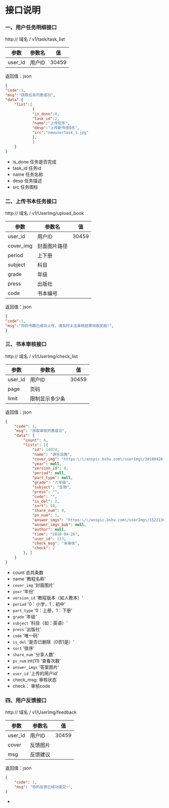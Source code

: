 # 接口说明

### 一、用户任务明细接口

http:// 域名 / v1/task/task_list

| 参数    | 参数名 | 值    |
| ------- | ------ | ----- |
| user_id | 用户ID | 30459 |

返回值：json

```json
{
"code":1,
"msg":"获取任务列表成功",
"data":{
	"list":[
    		{
            "is_done":0,
            "task_id":2,
            "name":"上传任务",
            "desp":"上传新书得Q币",
            "src":"newusertask_1.jpg"
            },
			]	
	}
}
```

- is_done 任务是否完成
- task_id  任务id
- name 任务名称
- desp  任务描述
- src  任务图标

### 二、上传书本任务接口

http:// 域名 / v1/UserImg/upload_book

| 参数      | 参数名       | 值    |
| --------- | ------------ | ----- |
| user_id   | 用户ID       | 30459 |
| cover_img | 封面图片路径 |       |
| period    | 上下册       |       |
| subject   | 科目         |       |
| grade     | 年级         |       |
| press     | 出版社       |       |
| code      | 书本编号     |       |

返回值：json

```json
{
"code":1,
"msg":"你的书籍已成功上传，请及时关注审核结果领取奖励!",
}
```

### 三、书本审核接口

http:// 域名 / v1/UserImg/check_list

| 参数    | 参数名         | 值    |
| ------- | -------------- | ----- |
| user_id | 用户ID         | 30459 |
| page    | 页码           |       |
| limit   | 限制显示多少条 |       |

返回值：json

```json
{
	"code": 1,
	"msg": "获取审核列表成功",
	"data": {
		"count": 6,
		"lists": [{
			"id": 14074,
			"name": "游乐设施",
			"cover_img": "https:\/\/anspic.bshu.com\/userImg\/20180426_114239.png",
			"year": null,
			"version_id": 0,
			"period": null,
			"part_type": null,
			"grade": "六年级",
			"subject": "生物",
			"press": "",
			"code": "",
			"is_del": 2,
			"sort": 50,
			"share_num": 0,
			"pv_num": 1,
			"answer_imgs": "https:\/\/anspic.bshu.com\/userImg\/1522130898409.jpg",
			"answer_imgs_bak": null,
			"author": null,
			"time": "2018-04-26",
			"user_id": 113,
			"check_msg": "未审核",
			"check": 2
		}, ]
	}
}
```

-    count  总共条数
-    name   '教程名称'
-   `cover_img`  '封面图片'
-   `year` '年份'
-   `version_id`  '教程版本（如人教本）'
-   `period`  '0：小学，1：初中'
-   `part_type`  '0：上册，1：下册'
-   `grade`  '年级'
-   `subject`  '科目（如：英语）'
-   `press`  '出版社'
-   `code`  '唯一码'
-   `is_del`  '是否已删除（0否1是）'
-   `sort`  '排序'
-   `share_num`  '分享人数'
-   `pv_num` int(11)  '查看次数'
-   `answer_imgs`  '答案图片'
-   `user_id` '上传的用户id'
-    check_msg:  审核状态
-    check： 审核code

### 四、用户反馈接口

http:// 域名 / v1/UserImg/feedback

| 参数    | 参数名   | 值    |
| ------- | -------- | ----- |
| user_id | 用户ID   | 30459 |
| cover   | 反馈图片 |       |
| msg     | 反馈建议 |       |

返回值：json

```json
{
	"code": 1,
	"msg": "你的反馈已成功提交!",
}
```

- 

